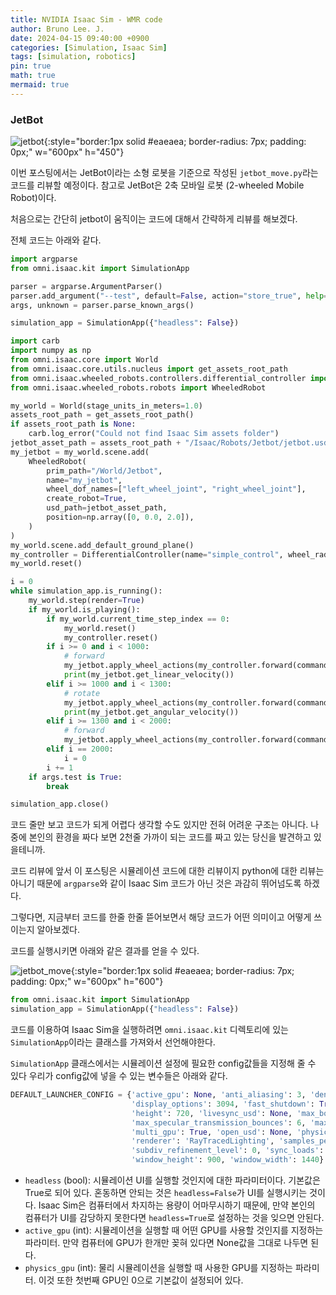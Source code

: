 ```yaml
---
title: NVIDIA Isaac Sim - WMR code
author: Bruno Lee. J.
date: 2024-04-15 09:40:00 +0900
categories: [Simulation, Isaac Sim]
tags: [simulation, robotics]
pin: true
math: true
mermaid: true
---
```


### JetBot
![jetbot](https://github.com/cotes2020/jekyll-theme-chirpy/assets/62800365/0b8e2729-d75b-4a51-93d1-49a810553b09){:style="border:1px solid #eaeaea; border-radius: 7px; padding: 0px;" w="600px" h="450"}

이번 포스팅에서는 JetBot이라는 소형 로봇을 기준으로 작성된 `jetbot_move.py`라는 코드를 리뷰할 예정이다. 참고로 JetBot은 2축 모바일 로봇 (2-wheeled Mobile Robot)이다. 

처음으로는 간단히 jetbot이 움직이는 코드에 대해서 간략하게 리뷰를 해보겠다.

전체 코드는 아래와 같다.

```python
import argparse
from omni.isaac.kit import SimulationApp

parser = argparse.ArgumentParser()
parser.add_argument("--test", default=False, action="store_true", help="Run in test mode")
args, unknown = parser.parse_known_args()

simulation_app = SimulationApp({"headless": False})

import carb
import numpy as np
from omni.isaac.core import World
from omni.isaac.core.utils.nucleus import get_assets_root_path
from omni.isaac.wheeled_robots.controllers.differential_controller import DifferentialController
from omni.isaac.wheeled_robots.robots import WheeledRobot

my_world = World(stage_units_in_meters=1.0)
assets_root_path = get_assets_root_path()
if assets_root_path is None:
    carb.log_error("Could not find Isaac Sim assets folder")
jetbot_asset_path = assets_root_path + "/Isaac/Robots/Jetbot/jetbot.usd"
my_jetbot = my_world.scene.add(
    WheeledRobot(
        prim_path="/World/Jetbot",
        name="my_jetbot",
        wheel_dof_names=["left_wheel_joint", "right_wheel_joint"],
        create_robot=True,
        usd_path=jetbot_asset_path,
        position=np.array([0, 0.0, 2.0]),
    )
)
my_world.scene.add_default_ground_plane()
my_controller = DifferentialController(name="simple_control", wheel_radius=0.03, wheel_base=0.1125)
my_world.reset()

i = 0
while simulation_app.is_running():
    my_world.step(render=True)
    if my_world.is_playing():
        if my_world.current_time_step_index == 0:
            my_world.reset()
            my_controller.reset()
        if i >= 0 and i < 1000:
            # forward
            my_jetbot.apply_wheel_actions(my_controller.forward(command=[0.05, 0]))
            print(my_jetbot.get_linear_velocity())
        elif i >= 1000 and i < 1300:
            # rotate
            my_jetbot.apply_wheel_actions(my_controller.forward(command=[0.0, np.pi / 12]))
            print(my_jetbot.get_angular_velocity())
        elif i >= 1300 and i < 2000:
            # forward
            my_jetbot.apply_wheel_actions(my_controller.forward(command=[0.05, 0]))
        elif i == 2000:
            i = 0
        i += 1
    if args.test is True:
        break

simulation_app.close()
```

코드 줄만 보고 코드가 되게 어렵다 생각할 수도 있지만 전혀 어려운 구조는 아니다. 나중에 본인의 환경을 짜다 보면 2천줄 가까이 되는 코드를 짜고 있는 당신을 발견하고 있을테니까.

코드 리뷰에 앞서 이 포스팅은 시뮬레이션 코드에 대한 리뷰이지 python에 대한 리뷰는 아니기 때문에 `argparse`와 같이 Isaac Sim 코드가 아닌 것은 과감히 뛰어넘도록 하겠다.

그렇다면, 지금부터 코드를 한줄 한줄 뜯어보면서 해당 코드가 어떤 의미이고 어떻게 쓰이는지 알아보겠다. 

코드를 실행시키면 아래와 같은 결과를 얻을 수 있다.

![jetbot_move](https://github.com/cotes2020/jekyll-theme-chirpy/assets/62800365/2c13ac51-1431-48bd-b8e1-51afe1cc36f2){:style="border:1px solid #eaeaea; border-radius: 7px; padding: 0px;" w="600px" h="600"}

```python
from omni.isaac.kit import SimulationApp
simulation_app = SimulationApp({"headless": False})
```

코드를 이용하여 Isaac Sim을 실행하려면 `omni.isaac.kit` 디렉토리에 있는 `SimulationApp`이라는 클래스를 가져와서 선언해야한다.

`SimulationApp` 클래스에서는 시뮬레이션 설정에 필요한 config값들을 지정해 줄 수 있다 우리가 config값에 넣을 수 있는 변수들은 아래와 같다.

```python
DEFAULT_LAUNCHER_CONFIG = {'active_gpu': None, 'anti_aliasing': 3, 'denoiser': True, 
                           'display_options': 3094, 'fast_shutdown': True, 'headless': True, 
                           'height': 720, 'livesync_usd': None, 'max_bounces': 4, 
                           'max_specular_transmission_bounces': 6, 'max_volume_bounces': 4, 
                           'multi_gpu': True, 'open_usd': None, 'physics_gpu': 0, 
                           'renderer': 'RayTracedLighting', 'samples_per_pixel_per_frame': 64, 
                           'subdiv_refinement_level': 0, 'sync_loads': True, 'width': 1280, 
                           'window_height': 900, 'window_width': 1440}
```

- `headless` (bool): 시뮬레이션 UI를 실행할 것인지에 대한 파라미터이다. 기본값은 True로 되어 있다. 혼동하면 안되는 것은 `headless=False`가 UI를 실행시키는 것이다. Isaac Sim은 컴퓨터에서 차지하는 용량이 어마무시하기 때문에, 만약 본인의 컴퓨터가 UI를 감당하지 못한다면 `headless=True`로 설정하는 것을 잊으면 안된다. 
- `active_gpu` (int): 시뮬레이션을 실행할 때 어떤 GPU를 사용할 것인지를 지정하는 파라미터. 만약 컴퓨터에 GPU가 한개만 꽂혀 있다면 None값을 그대로 나두면 된다.
- `physics_gpu` (int): 물리 시뮬레이션을 실행할 때 사용한 GPU를 지정하는 파라미터. 이것 또한 첫번째 GPU인 0으로 기본값이 설정되어 있다.
